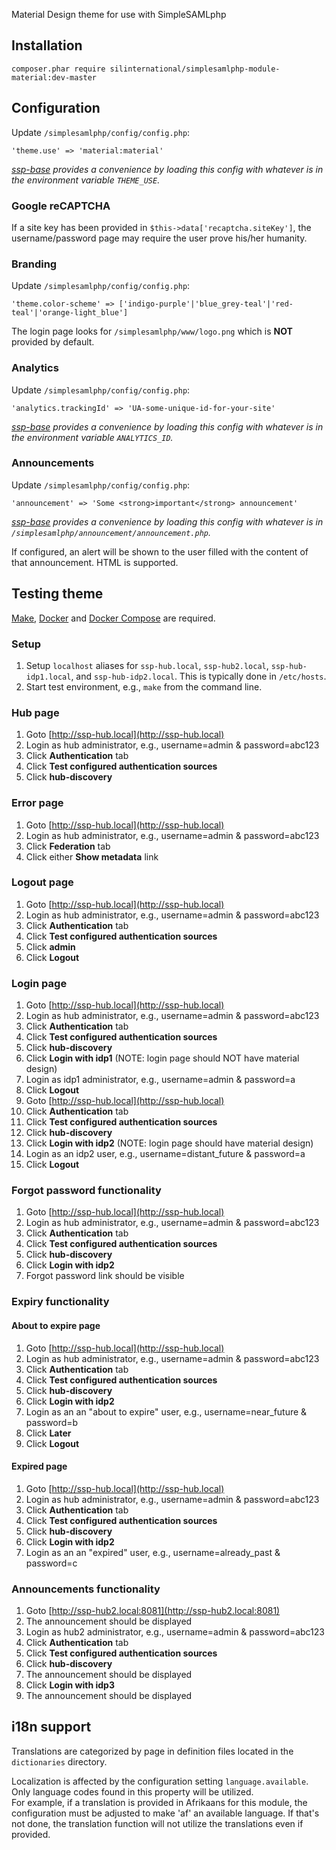 Material Design theme for use with SimpleSAMLphp 

## Installation

```
composer.phar require silinternational/simplesamlphp-module-material:dev-master
```

## Configuration

Update `/simplesamlphp/config/config.php`:

```
'theme.use' => 'material:material'
```

_[ssp-base](https://github.com/silinternational/ssp-base) provides a convenience by loading this config with whatever is in the environment variable `THEME_USE`._

### Google reCAPTCHA
If a site key has been provided in `$this->data['recaptcha.siteKey']`, the 
username/password page may require the user prove his/her humanity.

### Branding
Update `/simplesamlphp/config/config.php`:

```
'theme.color-scheme' => ['indigo-purple'|'blue_grey-teal'|'red-teal'|'orange-light_blue']
```

The login page looks for `/simplesamlphp/www/logo.png` which is **NOT** provided by default.

### Analytics
Update `/simplesamlphp/config/config.php`:

```
'analytics.trackingId' => 'UA-some-unique-id-for-your-site'
```

_[ssp-base](https://github.com/silinternational/ssp-base) provides a convenience by loading this config with whatever is in the environment variable `ANALYTICS_ID`._

### Announcements
Update `/simplesamlphp/config/config.php`:

```
'announcement' => 'Some <strong>important</strong> announcement'
```

_[ssp-base](https://github.com/silinternational/ssp-base) provides a convenience by loading this config with whatever is in `/simplesamlphp/announcement/announcement.php`._

If configured, an alert will be shown to the user filled with the content of that announcement.  HTML is supported.

## Testing theme

[Make](https://www.gnu.org/software/make/), [Docker](https://www.docker.com/products/overview) and 
[Docker Compose](https://docs.docker.com/compose/install/) are required.

### Setup 

1. Setup `localhost` aliases for `ssp-hub.local`, `ssp-hub2.local`, `ssp-hub-idp1.local`, and `ssp-hub-idp2.local`.  This is typically done in `/etc/hosts`.
2. Start test environment, e.g., `make` from the command line.

### Hub page
1. Goto [http://ssp-hub.local](http://ssp-hub.local)
2. Login as hub administrator, e.g., username=admin & password=abc123
3. Click **Authentication** tab
4. Click **Test configured authentication sources**
5. Click **hub-discovery**

### Error page
1. Goto [http://ssp-hub.local](http://ssp-hub.local)
2. Login as hub administrator, e.g., username=admin & password=abc123
3. Click **Federation** tab
4. Click either **Show metadata** link

### Logout page
1. Goto [http://ssp-hub.local](http://ssp-hub.local)
2. Login as hub administrator, e.g., username=admin & password=abc123
3. Click **Authentication** tab
4. Click **Test configured authentication sources**
5. Click **admin**
6. Click **Logout**

### Login page
1. Goto [http://ssp-hub.local](http://ssp-hub.local)
2. Login as hub administrator, e.g., username=admin & password=abc123
3. Click **Authentication** tab
4. Click **Test configured authentication sources**
5. Click **hub-discovery**
6. Click **Login with idp1** (NOTE: login page should NOT have material design)
7. Login as idp1 administrator, e.g., username=admin & password=a
8. Click **Logout**
9. Goto [http://ssp-hub.local](http://ssp-hub.local)
10. Click **Authentication** tab
11. Click **Test configured authentication sources**
12. Click **hub-discovery**
13. Click **Login with idp2** (NOTE: login page should have material design)
14. Login as an idp2 user, e.g., username=distant_future & password=a
15. Click **Logout**

### Forgot password functionality
1. Goto [http://ssp-hub.local](http://ssp-hub.local)
2. Login as hub administrator, e.g., username=admin & password=abc123
3. Click **Authentication** tab
4. Click **Test configured authentication sources**
5. Click **hub-discovery**
6. Click **Login with idp2**
7. Forgot password link should be visible

### Expiry functionality
#### About to expire page
1. Goto [http://ssp-hub.local](http://ssp-hub.local)
2. Login as hub administrator, e.g., username=admin & password=abc123
3. Click **Authentication** tab
4. Click **Test configured authentication sources**
5. Click **hub-discovery**
6. Click **Login with idp2**
7. Login as an an "about to expire" user, e.g., username=near_future & password=b
8. Click **Later**
9. Click **Logout**

#### Expired page
1. Goto [http://ssp-hub.local](http://ssp-hub.local)
2. Login as hub administrator, e.g., username=admin & password=abc123
3. Click **Authentication** tab
4. Click **Test configured authentication sources**
5. Click **hub-discovery**
6. Click **Login with idp2**
7. Login as an an "expired" user, e.g., username=already_past & password=c

### Announcements functionality
1. Goto [http://ssp-hub2.local:8081](http://ssp-hub2.local:8081)
2. The announcement should be displayed
3. Login as hub2 administrator, e.g., username=admin & password=abc123
4. Click **Authentication** tab
5. Click **Test configured authentication sources**
6. Click **hub-discovery**
7. The announcement should be displayed
8. Click **Login with idp3**
9. The announcement should be displayed

## i18n support
Translations are categorized by page in definition files located in the `dictionaries` directory.

Localization is affected by the configuration setting `language.available`.  Only language codes found in this property will be utilized.  
For example, if a translation is provided in Afrikaans for this module, the configuration must be adjusted to make 'af' an available
language.  If that's not done, the translation function will not utilize the translations even if provided.
